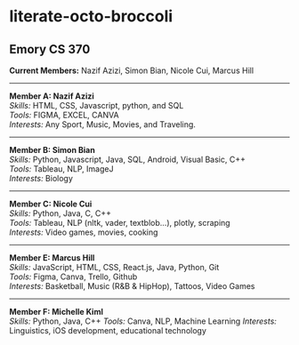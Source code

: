 # literate-octo-broccoli
## Emory CS 370
**Current Members:** Nazif Azizi, Simon Bian, Nicole Cui,  Marcus Hill

---

**Member A: Nazif Azizi**  
*Skills:* HTML, CSS, Javascript, python, and SQL  
*Tools:* FIGMA, EXCEL, CANVA  
*Interests:* Any Sport, Music, Movies, and Traveling.

---

**Member B: Simon Bian**  
*Skills:* Python, Javascript, Java, SQL, Android, Visual Basic, C++  
*Tools:*  Tableau, NLP, ImageJ  
*Interests:* Biology  

---

**Member C: Nicole Cui**  
*Skills:*  Python, Java, C, C++  
*Tools:*  Tableau, NLP (nltk, vader, textblob...), plotly, scraping  
*Interests:*  Video games, movies, cooking  

---

**Member E: Marcus Hill**  
*Skills:* JavaScript, HTML, CSS, React.js, Java, Python, Git  
*Tools:* Figma, Canva, Trello, Github  
*Interests:* Basketball, Music (R&B & HipHop), Tattoos, Video Games

---

**Member F: Michelle Kiml**  
*Skills:* Python, Java, C++
*Tools:* Canva, NLP, Machine Learning
*Interests:* Linguistics, iOS development, educational technology
